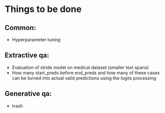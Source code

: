 # Things to be done

## Common:
- Hyperparameter tuning

## Extractive qa:
- Evaluation of stride model on medical dataset (smaller text spans)
- How many start_preds before end_preds and how many of these cases can be turned into actual valid predictions using the logits processing

## Generative qa:
- trash


